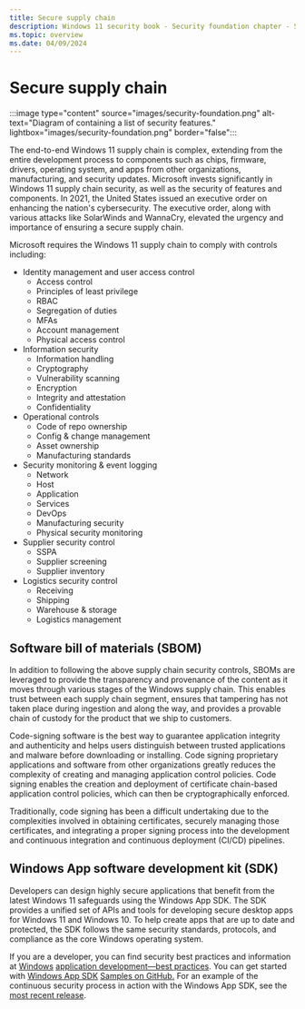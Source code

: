 ```yaml
---
title: Secure supply chain
description: Windows 11 security book - Security foundation chapter - Secure supply chain.
ms.topic: overview
ms.date: 04/09/2024
---
```


# Secure supply chain

:::image type="content" source="images/security-foundation.png" alt-text="Diagram of containing a list of security features." lightbox="images/security-foundation.png" border="false":::

The end-to-end Windows 11 supply chain is complex, extending from the entire development process to components such as chips, firmware, drivers, operating system, and apps from other organizations, manufacturing, and security updates. Microsoft invests significantly in Windows 11 supply chain security, as well as the security of features and components. In 2021, the United States issued an executive order on enhancing the nation's cybersecurity. The executive order, along with various attacks like SolarWinds and WannaCry, elevated the urgency and importance of ensuring a secure supply chain.

Microsoft requires the Windows 11 supply chain to comply with controls including:

- Identity management and user access control
  - Access control
  - Principles of least privilege
  - RBAC
  - Segregation of duties
  - MFAs
  - Account management
  - Physical access control
- Information security
  - Information handling
  - Cryptography
  - Vulnerability scanning
  - Encryption
  - Integrity and attestation
  - Confidentiality
- Operational controls
  - Code of repo ownership
  - Config & change management
  - Asset ownership
  - Manufacturing standards
- Security monitoring & event logging
  - Network
  - Host
  - Application
  - Services
  - DevOps
  - Manufacturing security
  - Physical security monitoring
- Supplier security control
  - SSPA
  - Supplier screening
  - Supplier inventory
- Logistics security control
  - Receiving
  - Shipping
  - Warehouse & storage
  - Logistics management

## Software bill of materials (SBOM)

In addition to following the above supply chain security controls, SBOMs are leveraged to provide the transparency and provenance of the content as it moves through various stages of the Windows supply chain. This enables trust between each supply chain segment, ensures that tampering has not taken place during ingestion and along the way, and provides a provable chain of custody for the product that we ship to customers.

Code-signing software is the best way to guarantee application integrity and authenticity and helps users distinguish between trusted applications and malware before downloading or installing. Code signing proprietary applications and software from other organizations greatly reduces the complexity of creating and managing application control policies. Code signing enables the creation and deployment of certificate chain-based application control policies, which can then be cryptographically enforced.

Traditionally, code signing has been a difficult undertaking due to the complexities involved in obtaining certificates, securely managing those certificates, and integrating a proper signing process into the development and continuous integration and continuous deployment (CI/CD) pipelines.

## Windows App software development kit (SDK)

Developers can design highly secure applications that benefit from the latest Windows 11 safeguards using the Windows App SDK. The SDK provides a unified set of APIs and tools for developing secure desktop apps for Windows 11 and Windows 10. To help create apps that are up to date and protected, the SDK follows the same security standards, protocols, and compliance as the core Windows operating system.

If you are a developer, you can find security best practices and information at [Windows](/windows/security/threat-protection/windows-platform-common-criteria#security-and-privacy) [application development—best practices](/windows/security/threat-protection/windows-platform-common-criteria#security-and-privacy). You can get started with [Windows App SDK](/windows/security/threat-protection/fips-140-validation#windows-app-sdk-samples) [](/windows/security/threat-protection/fips-140-validation#windows-app-sdk-samples)[Samples on GitHub](/windows/security/threat-protection/fips-140-validation#windows-app-sdk-samples)[.](/windows/security/threat-protection/fips-140-validation#windows-app-sdk-samples) For an example of the continuous security process in action with the Windows App SDK, see the [most recent release](https://insider.windows.com/#version-11).
